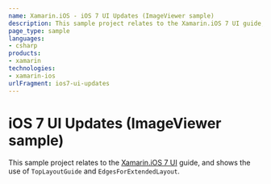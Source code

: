 ```yaml
---
name: Xamarin.iOS - iOS 7 UI Updates (ImageViewer sample)
description: This sample project relates to the Xamarin.iOS 7 UI guide, and shows the use of TopLayoutGuide and EdgesForExtendedLayout.
page_type: sample
languages:
- csharp
products:
- xamarin
technologies:
- xamarin-ios
urlFragment: ios7-ui-updates
---
```

# iOS 7 UI Updates (ImageViewer sample)

This sample project relates to the [Xamarin.iOS 7 UI](https://docs.microsoft.com/xamarin/ios/platform/introduction-to-ios7/ios7-ui) guide, and shows the use of `TopLayoutGuide` and `EdgesForExtendedLayout`.

